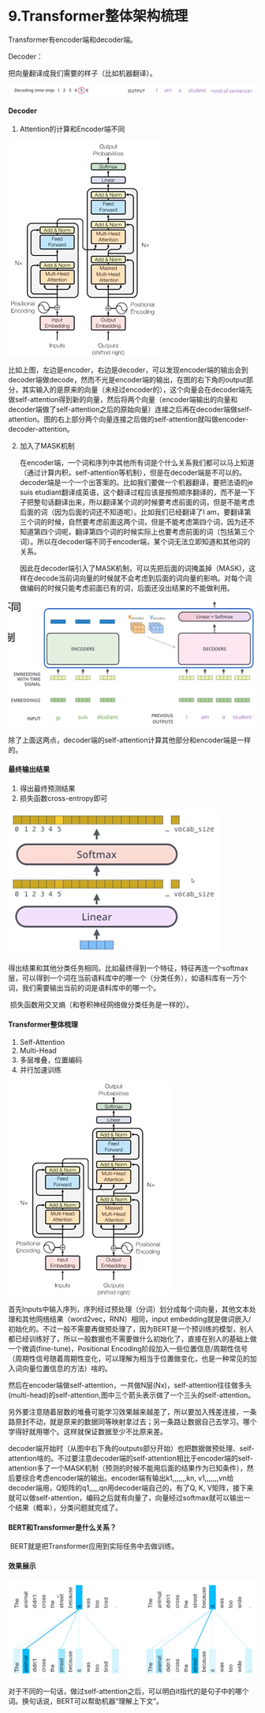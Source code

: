 # 9.Transformer整体架构梳理

Transformer有encoder端和decoder端。

Decoder：

把向量翻译成我们需要的样子（比如机器翻译）。

![image-20200609184151437](https://raw.githubusercontent.com/MachineGunLin/markdown_pics/master/img/20200609184152.png)

#### Decoder

1. Attention的计算和Encoder端不同

![image-20200609184415224](https://raw.githubusercontent.com/MachineGunLin/markdown_pics/master/img/20200609184415.png)

​	比如上图，左边是encoder，右边是decoder，可以发现encoder端的输出会到decoder端做decode，然而不光是encoder端的输出，在图的右下角的output部分，其实输入的是原来的向量（未经过encoder的），这个向量会在decoder端先做self-attention得到新的向量，然后将两个向量（encoder端输出的向量和decoder端做了self-attention之后的原始向量）连接之后再在decoder端做self-attention。图的右上部分两个向量连接之后做的self-attention就叫做encoder-decoder-attention。 

2. 加入了MASK机制

   ​	在encoder端，一个词和序列中其他所有词是个什么关系我们都可以马上知道（通过计算内积，self-attention等机制），但是在decoder端是不可以的。decoder端是一个一个出答案的。比如我们要做一个机器翻译，要把法语的je suis etudiant翻译成英语，这个翻译过程应该是按照顺序翻译的，而不是一下子把整句话翻译出来，所以翻译某个词的时候要考虑前面的词，但是不能考虑后面的词（因为后面的词还不知道呢）。比如我们已经翻译了I am，要翻译第三个词的时候，自然要考虑前面这两个词，但是不能考虑第四个词，因为还不知道第四个词呢，翻译第四个词的时候实际上也要考虑前面的词（包括第三个词）。所以在decoder端不同于encoder端，某个词无法立即知道和其他词的关系。

   ​	因此在decoder端引入了MASK机制，可以先把后面的词掩盖掉（MASK)，这样在decode当前词向量的时候就不会考虑到后面的词向量的影响。对每个词做编码的时候只能考虑前面已有的词，后面还没出结果的不能做利用。

![image-20200609184243756](https://raw.githubusercontent.com/MachineGunLin/markdown_pics/master/img/20200609184243.png)

 除了上面这两点，decoder端的self-attention计算其他部分和encoder端是一样的。

#### 最终输出结果

1. 得出最终预测结果
2. 损失函数cross-entropy即可

![image-20200609190120224](https://raw.githubusercontent.com/MachineGunLin/markdown_pics/master/img/20200609193401.png)

​	得出结果和其他分类任务相同。比如最终得到一个特征，特征再连一个softmax层，可以得到一个词在当前语料库中的哪一个（分类任务），如语料库有一万个词，我们需要输出当前的词是语料库中的哪一个。

​	损失函数用交叉熵（和卷积神经网络做分类任务是一样的）。

#### Transformer整体梳理

1. Self-Attention
2. Multi-Head
3. 多层堆叠，位置编码
4. 并行加速训练

![image-20200609190734650](https://raw.githubusercontent.com/MachineGunLin/markdown_pics/master/img/20200609193354.png)

​	首先Inputs中输入序列，序列经过预处理（分词）划分成每个词向量，其他文本处理和其他网络结果（word2vec，RNN）相同，input embedding就是做词嵌入/初始化的。不过一般不需要再做预处理了，因为BERT是一个预训练的模型，别人都已经训练好了，所以一般数据也不需要做什么初始化了，直接在别人的基础上做一个微调(fine-tune)，Positional Encoding阶段加入一些位置信息/周期性信号（周期性信号随着周期性变化，可以理解为相当于位置做变化，也是一种常见的加入词向量位置信息的方法）啥的。

​	然后在encoder端做self-attention，一共做N层(Nx)，self-attention往往做多头(multi-head)的self-attention,图中三个箭头表示做了一个三头的self-attention。

​	另外要注意随着层数的堆叠可能学习效果越来越差了，所以要加入残差连接，一条路原封不动，就是原来的数据同等映射拿过去；另一条路让数据自己去学习。哪个学得好就用哪个。这样就保证数据至少不比原来差。

​	decoder端开始时（从图中右下角的outputs部分开始）也把数据做预处理、self-attention啥的。不过要注意decoder端的self-attention相比于encoder端的self-attention多了一个MASK机制（预测的时候不能用后面的结果作为已知条件），然后要综合考虑encoder端的输出。encoder端有输出k1,,,,,,,kn, v1,,,,,,,vn给decoder端用，Q矩阵的q1,,,,,qn用decoder端自己的，有了Q, K, V矩阵，接下来就可以做self-attention，编码之后就有向量了，向量经过softmax就可以输出一个结果（概率），分类问题就完成了。

#### BERT和Transformer是什么关系？

​	BERT就是把Transformer应用到实际任务中去做训练。

#### 效果展示

![image-20200609193344783](https://raw.githubusercontent.com/MachineGunLin/markdown_pics/master/img/20200609193344.png)

对于不同的一句话，做过self-attention之后，可以明白it指代的是句子中的哪个词。换句话说，BERT可以帮助机器“理解上下文”。